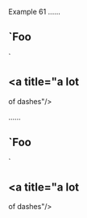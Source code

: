 Example 61
......

`Foo
----
`

<a title="a lot
---
of dashes"/>

......

<h2>`Foo</h2>
<p>`</p>
<h2>&lt;a title=&quot;a lot</h2>
<p>of dashes&quot;/&gt;</p>
